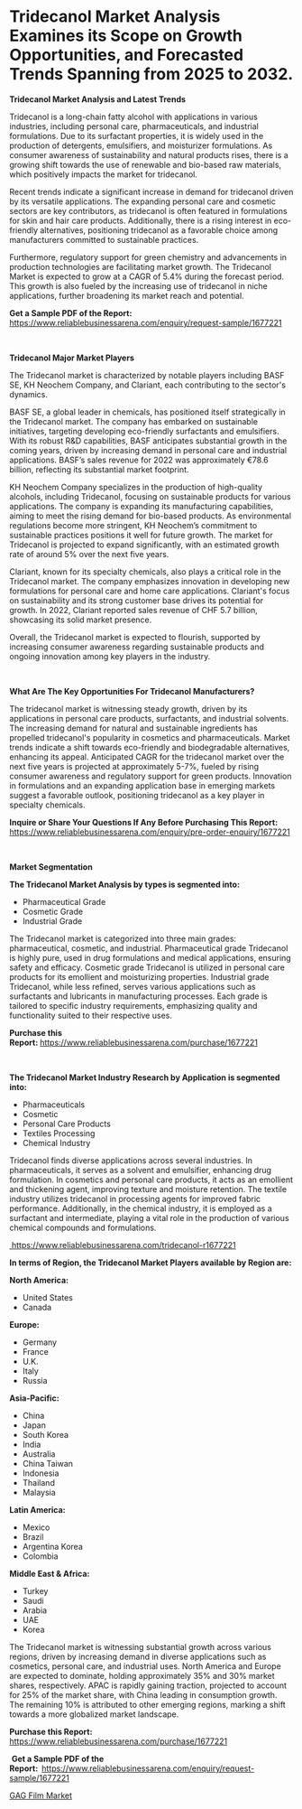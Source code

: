 <p><h1>Tridecanol Market Analysis Examines its Scope on Growth Opportunities, and Forecasted Trends Spanning from 2025 to 2032.</h1></p><p><strong>Tridecanol Market Analysis and Latest Trends</strong></p>
<p><p>Tridecanol is a long-chain fatty alcohol with applications in various industries, including personal care, pharmaceuticals, and industrial formulations. Due to its surfactant properties, it is widely used in the production of detergents, emulsifiers, and moisturizer formulations. As consumer awareness of sustainability and natural products rises, there is a growing shift towards the use of renewable and bio-based raw materials, which positively impacts the market for tridecanol.</p><p>Recent trends indicate a significant increase in demand for tridecanol driven by its versatile applications. The expanding personal care and cosmetic sectors are key contributors, as tridecanol is often featured in formulations for skin and hair care products. Additionally, there is a rising interest in eco-friendly alternatives, positioning tridecanol as a favorable choice among manufacturers committed to sustainable practices.</p><p>Furthermore, regulatory support for green chemistry and advancements in production technologies are facilitating market growth. The Tridecanol Market is expected to grow at a CAGR of 5.4% during the forecast period. This growth is also fueled by the increasing use of tridecanol in niche applications, further broadening its market reach and potential.</p></p>
<p><strong>Get a Sample PDF of the Report:&nbsp;</strong> <a href="https://www.reliablebusinessarena.com/enquiry/request-sample/1677221?utm_campaign=2200&utm_medium=2&utm_source=Github&utm_content=ia&utm_term=01042025&utm_id=tridecanol">https://www.reliablebusinessarena.com/enquiry/request-sample/1677221</a></p>
<p>&nbsp;</p>
<p><strong>Tridecanol Major Market Players</strong></p>
<p><p>The Tridecanol market is characterized by notable players including BASF SE, KH Neochem Company, and Clariant, each contributing to the sector's dynamics. </p><p>BASF SE, a global leader in chemicals, has positioned itself strategically in the Tridecanol market. The company has embarked on sustainable initiatives, targeting developing eco-friendly surfactants and emulsifiers. With its robust R&D capabilities, BASF anticipates substantial growth in the coming years, driven by increasing demand in personal care and industrial applications. BASF’s sales revenue for 2022 was approximately €78.6 billion, reflecting its substantial market footprint.</p><p>KH Neochem Company specializes in the production of high-quality alcohols, including Tridecanol, focusing on sustainable products for various applications. The company is expanding its manufacturing capabilities, aiming to meet the rising demand for bio-based products. As environmental regulations become more stringent, KH Neochem’s commitment to sustainable practices positions it well for future growth. The market for Tridecanol is projected to expand significantly, with an estimated growth rate of around 5% over the next five years.</p><p>Clariant, known for its specialty chemicals, also plays a critical role in the Tridecanol market. The company emphasizes innovation in developing new formulations for personal care and home care applications. Clariant's focus on sustainability and its strong customer base drives its potential for growth. In 2022, Clariant reported sales revenue of CHF 5.7 billion, showcasing its solid market presence.</p><p>Overall, the Tridecanol market is expected to flourish, supported by increasing consumer awareness regarding sustainable products and ongoing innovation among key players in the industry.</p></p>
<p>&nbsp;</p>
<p><strong>What Are The Key Opportunities For Tridecanol Manufacturers?</strong></p>
<p><p>The tridecanol market is witnessing steady growth, driven by its applications in personal care products, surfactants, and industrial solvents. The increasing demand for natural and sustainable ingredients has propelled tridecanol's popularity in cosmetics and pharmaceuticals. Market trends indicate a shift towards eco-friendly and biodegradable alternatives, enhancing its appeal. Anticipated CAGR for the tridecanol market over the next five years is projected at approximately 5-7%, fueled by rising consumer awareness and regulatory support for green products. Innovation in formulations and an expanding application base in emerging markets suggest a favorable outlook, positioning tridecanol as a key player in specialty chemicals.</p></p>
<p><strong>Inquire or Share Your Questions If Any Before Purchasing This Report:</strong> <a href="https://www.reliablebusinessarena.com/enquiry/pre-order-enquiry/1677221?utm_campaign=2200&utm_medium=2&utm_source=Github&utm_content=ia&utm_term=01042025&utm_id=tridecanol">https://www.reliablebusinessarena.com/enquiry/pre-order-enquiry/1677221</a></p>
<p>&nbsp;</p>
<p><strong>Market Segmentation</strong></p>
<p><strong>The Tridecanol Market Analysis by types is segmented into:</strong></p>
<p><ul><li>Pharmaceutical Grade</li><li>Cosmetic Grade</li><li>Industrial Grade</li></ul></p>
<p><p>The Tridecanol market is categorized into three main grades: pharmaceutical, cosmetic, and industrial. Pharmaceutical grade Tridecanol is highly pure, used in drug formulations and medical applications, ensuring safety and efficacy. Cosmetic grade Tridecanol is utilized in personal care products for its emollient and moisturizing properties. Industrial grade Tridecanol, while less refined, serves various applications such as surfactants and lubricants in manufacturing processes. Each grade is tailored to specific industry requirements, emphasizing quality and functionality suited to their respective uses.</p></p>
<p><strong>Purchase this Report:&nbsp;</strong><a href="https://www.reliablebusinessarena.com/purchase/1677221?utm_campaign=2200&utm_medium=2&utm_source=Github&utm_content=ia&utm_term=01042025&utm_id=tridecanol">https://www.reliablebusinessarena.com/purchase/1677221</a></p>
<p>&nbsp;</p>
<p><strong>The Tridecanol Market Industry Research by Application is segmented into:</strong></p>
<p><ul><li>Pharmaceuticals</li><li>Cosmetic</li><li>Personal Care Products</li><li>Textiles Processing</li><li>Chemical Industry</li></ul></p>
<p><p>Tridecanol finds diverse applications across several industries. In pharmaceuticals, it serves as a solvent and emulsifier, enhancing drug formulation. In cosmetics and personal care products, it acts as an emollient and thickening agent, improving texture and moisture retention. The textile industry utilizes tridecanol in processing agents for improved fabric performance. Additionally, in the chemical industry, it is employed as a surfactant and intermediate, playing a vital role in the production of various chemical compounds and formulations.</p></p>
<p><a href="https://www.reliablebusinessarena.com/tridecanol-r1677221?utm_campaign=2200&utm_medium=2&utm_source=Github&utm_content=ia&utm_term=01042025&utm_id=tridecanol">&nbsp;https://www.reliablebusinessarena.com/tridecanol-r1677221</a></p>
<p><strong>In terms of Region, the Tridecanol Market Players available by Region are:</strong></p>
<p>
    <p> <strong> North America: </strong>
        <ul>
            <li>United States</li>
            <li>Canada</li>
        </ul>
        </p> 
    <p> <strong> Europe: </strong>
        <ul>
            <li>Germany</li>
            <li>France</li>
            <li>U.K.</li>
            <li>Italy</li>
            <li>Russia</li>
        </ul>
        </p> 
    <p> <strong> Asia-Pacific: </strong>
        <ul>
            <li>China</li>
            <li>Japan</li>
            <li>South Korea</li>
            <li>India</li>
            <li>Australia</li>
            <li>China Taiwan</li>
            <li>Indonesia</li>
            <li>Thailand</li>
            <li>Malaysia</li>
        </ul>
        </p> 
    <p> <strong> Latin America: </strong>
        <ul>
            <li>Mexico</li>
            <li>Brazil</li>
            <li>Argentina Korea</li>
            <li>Colombia</li>
        </ul>
        </p> 
    <p> <strong> Middle East & Africa: </strong>
        <ul>
            <li>Turkey</li>
            <li>Saudi</li>
            <li>Arabia</li>
            <li>UAE</li>
            <li>Korea</li>
        </ul>
    </p>
    </p>
<p><p>The Tridecanol market is witnessing substantial growth across various regions, driven by increasing demand in diverse applications such as cosmetics, personal care, and industrial uses. North America and Europe are expected to dominate, holding approximately 35% and 30% market shares, respectively. APAC is rapidly gaining traction, projected to account for 25% of the market share, with China leading in consumption growth. The remaining 10% is attributed to other emerging regions, marking a shift towards a more globalized market landscape.</p></p>
<p><strong>Purchase this Report: </strong><a href="https://www.reliablebusinessarena.com/purchase/1677221?utm_campaign=2200&utm_medium=2&utm_source=Github&utm_content=ia&utm_term=01042025&utm_id=tridecanol">https://www.reliablebusinessarena.com/purchase/1677221</a></p>
<p>&nbsp;<strong>Get a Sample PDF of the Report:&nbsp;&nbsp;</strong><a href="https://www.reliablebusinessarena.com/enquiry/request-sample/1677221?utm_campaign=2200&utm_medium=2&utm_source=Github&utm_content=ia&utm_term=01042025&utm_id=tridecanol">https://www.reliablebusinessarena.com/enquiry/request-sample/1677221</a></p>
<p><strong></strong></p>
<p><p><a href="https://github.com/rahu1506/Market-Research-Report-List-7/blob/main/gag-film-market.md?utm_campaign=2200&utm_medium=2&utm_source=Github&utm_content=ia&utm_term=01042025&utm_id=tridecanol">GAG Film Market</a></p></p>